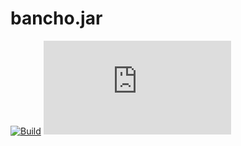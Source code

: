 # bancho.jar

[![Build](https://github.com/marcandreher/bancho.jar/actions/workflows/maven.yml/badge.svg)](https://github.com/marcandreher/bancho.jar/actions)
[![License](https://img.shields.io/github/license/marcandreher/bancho.jar)](LICENSE)

